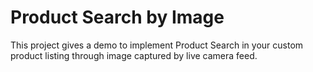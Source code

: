 # Product Search by Image

This project gives a demo to implement Product Search in your custom product listing through image captured by live camera feed.
